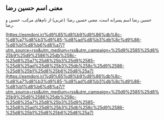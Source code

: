 ## معنی اسم حسین رضا


حسین رضا اسم پسرانه است، معنی حسین رضا: (عربی) از نام‌های مرکب، حسین و رضا.

[https://esmdoni.ir/%d9%85%d8%b9%d9%86%db%8c-%d8%a7%d8%b3%d9%85-%d8%ad%d8%b3%db%8c%d9%86-%d8%b1%d8%b6%d8%a7/?utm_source=rss&utm_medium=rss&utm_campaign=%25d9%2585%25d8%25b9%25d9%2586%25db%258c-%25d8%25a7%25d8%25b3%25d9%2585-%25d8%25ad%25d8%25b3%25db%258c%25d9%2586-%25d8%25b1%25d8%25b6%25d8%25a7](https://esmdoni.ir/%d9%85%d8%b9%d9%86%db%8c-%d8%a7%d8%b3%d9%85-%d8%ad%d8%b3%db%8c%d9%86-%d8%b1%d8%b6%d8%a7/?utm_source=rss&utm_medium=rss&utm_campaign=%25d9%2585%25d8%25b9%25d9%2586%25db%258c-%25d8%25a7%25d8%25b3%25d9%2585-%25d8%25ad%25d8%25b3%25db%258c%25d9%2586-%25d8%25b1%25d8%25b6%25d8%25a7) 